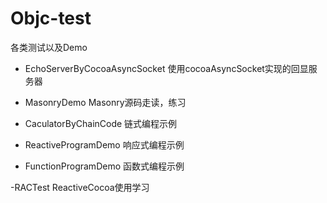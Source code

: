 # Objc-test
各类测试以及Demo

- EchoServerByCocoaAsyncSocket
使用cocoaAsyncSocket实现的回显服务器

- MasonryDemo
Masonry源码走读，练习

- CaculatorByChainCode
链式编程示例

- ReactiveProgramDemo
响应式编程示例

- FunctionProgramDemo
函数式编程示例

-RACTest 
ReactiveCocoa使用学习

